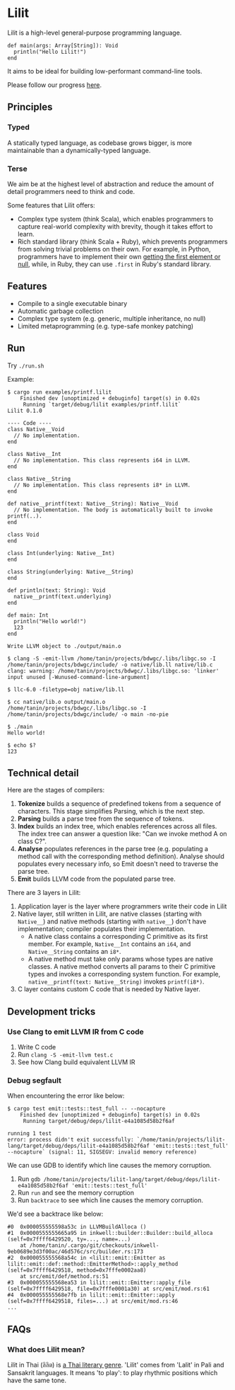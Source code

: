 Lilit
=======

Lilit is a high-level general-purpose programming language.

```
def main(args: Array[String]): Void
  println("Hello Lilit!")
end
```

It aims to be ideal for building low-performant command-line tools.

Please follow our progress [here](./PROGRESS.md).

Principles
-----------

### Typed

A statically typed language, as codebase grows bigger, is more maintainable than a dynamically-typed language.

### Terse

We aim be at the highest level of abstraction and reduce the amount of detail programmers need to think and code.

Some features that Lilit offers:

* Complex type system (think Scala), which enables programmers to capture real-world complexity with brevity, though it takes effort to learn.
* Rich standard library (think Scala + Ruby), which prevents programmers from solving trivial problems on their own. For example, in Python, programmers have to implement their own [getting the first element or null](https://stackoverflow.com/questions/363944/python-idiom-to-return-first-item-or-none), while, in Ruby, they can use `.first` in Ruby's standard library.


Features
---------

* Compile to a single executable binary
* Automatic garbage collection
* Complex type system (e.g. generic, multiple inheritance, no null)
* Limited metaprogramming (e.g. type-safe monkey patching)


Run
------

Try `./run.sh`

Example:

```
$ cargo run examples/printf.lilit
    Finished dev [unoptimized + debuginfo] target(s) in 0.02s
     Running `target/debug/lilit examples/printf.lilit`
Lilit 0.1.0

---- Code ----
class Native__Void
  // No implementation.
end

class Native__Int
  // No implementation. This class represents i64 in LLVM.
end

class Native__String
  // No implementation. This class represents i8* in LLVM.
end

def native__printf(text: Native__String): Native__Void
  // No implementation. The body is automatically built to invoke printf(..).
end

class Void
end

class Int(underlying: Native__Int)
end

class String(underlying: Native__String)
end

def println(text: String): Void
  native__printf(text.underlying)
end

def main: Int
  println("Hello world!")
  123
end

Write LLVM object to ./output/main.o

$ clang -S -emit-llvm /home/tanin/projects/bdwgc/.libs/libgc.so -I /home/tanin/projects/bdwgc/include/ -o native/lib.ll native/lib.c
clang: warning: /home/tanin/projects/bdwgc/.libs/libgc.so: 'linker' input unused [-Wunused-command-line-argument]

$ llc-6.0 -filetype=obj native/lib.ll

$ cc native/lib.o output/main.o /home/tanin/projects/bdwgc/.libs/libgc.so -I /home/tanin/projects/bdwgc/include/ -o main -no-pie

$ ./main
Hello world!

$ echo $?
123
```

Technical detail
-----------------

Here are the stages of compilers:

1. __Tokenize__ builds a sequence of predefined tokens from a sequence of characters. This stage simplifies Parsing, which is the next step.
2. __Parsing__ builds a parse tree from the sequence of tokens.
3. __Index__ builds an index tree, which enables references across all files. The index tree can answer a question like: "Can we invoke method A on class C?".
4. __Analyse__ populates references in the parse tree (e.g. populating a method call with the corresponding method definition). Analyse should populates 
every necessary info, so Emit doesn't need to traverse the parse tree.
5. __Emit__ builds LLVM code from the populated parse tree.

There are 3 layers in Lilit:

1. Application layer is the layer where programmers write their code in Lilit
2. Native layer, still written in Lilit, are native classes (starting with `Native__`) and native methods (starting with `native__`) don't have implementation; compiler populates their implementation.
    * A native class contains a corresponding C primitive as its first member. For example, `Native__Int` contains an `i64`, and `Native__String` contains an `i8*`.
    * A native method must take only params whose types are native classes. A native method converts all params to their C primitive types and invokes a corresponding system function. For example, `native__printf(text: Native__String)` invokes `printf(i8*)`.
3. C layer contains custom C code that is needed by Native layer.


Development tricks
-------------------

### Use Clang to emit LLVM IR from C code

1. Write C code
2. Run `clang -S -emit-llvm test.c`
3. See how Clang build equivalent LLVM IR

### Debug segfault

When encountering the error like below:

```
$ cargo test emit::tests::test_full -- --nocapture
    Finished dev [unoptimized + debuginfo] target(s) in 0.02s
     Running target/debug/deps/lilit-e4a1085d58b2f6af

running 1 test
error: process didn't exit successfully: `/home/tanin/projects/lilit-lang/target/debug/deps/lilit-e4a1085d58b2f6af 'emit::tests::test_full' --nocapture` (signal: 11, SIGSEGV: invalid memory reference)
```

We can use GDB to identify which line causes the memory corruption.

1. Run `gdb /home/tanin/projects/lilit-lang/target/debug/deps/lilit-e4a1085d58b2f6af 'emit::tests::test_full'`
2. Run `run` and see the memory corruption
3. Run `backtrace` to see which line causes the memory corruption.

We'd see a backtrace like below:

```
#0  0x000055555598a53c in LLVMBuildAlloca ()
#1  0x0000555555665a95 in inkwell::builder::Builder::build_alloca (self=0x7ffff6429520, ty=..., name=...)
    at /home/tanin/.cargo/git/checkouts/inkwell-9eb0689e3d3f00ac/46d576c/src/builder.rs:173
#2  0x000055555568a54c in <lilit::emit::Emitter as lilit::emit::def::method::EmitterMethod>::apply_method (self=0x7ffff6429518, method=0x7fffe0002aa8)
    at src/emit/def/method.rs:51
#3  0x000055555568ea53 in lilit::emit::Emitter::apply_file (self=0x7ffff6429518, file=0x7fffe0001a30) at src/emit/mod.rs:61
#4  0x000055555568e7fb in lilit::emit::Emitter::apply (self=0x7ffff6429518, files=...) at src/emit/mod.rs:46
...
```

FAQs
-----

### What does Lilit mean?

Lilit in Thai (ลิลิต) is [a Thai literary genre](http://cuir.car.chula.ac.th/handle/123456789/51485). 'Lilit' comes from 'Lalit' in Pali and Sansakrit languages. It means 'to play': to play rhythmic positions which have the same tone.
